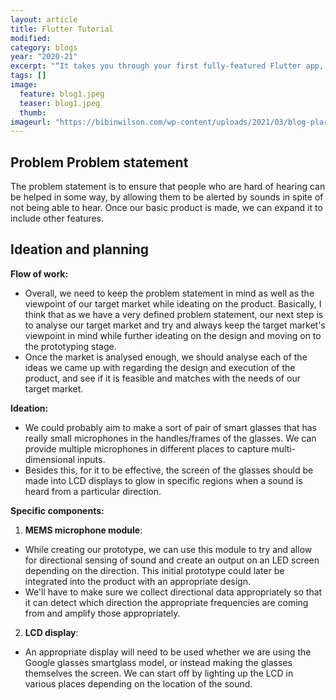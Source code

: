 ```yaml
---
layout: article
title: Flutter Tutorial
modified:
category: blogs
year: "2020-21"
excerpt: "“It takes you through your first fully-featured Flutter app, including designing a complex UI, as well as more advanced concepts such as persistence, state management, and cloud storage with Firebase. The book even covers publishing on both iOS and Android platforms.”"
tags: []
image:
  feature: blog1.jpeg
  teaser: blog1.jpeg
  thumb:
imageurl: "https://bibinwilson.com/wp-content/uploads/2021/03/blog-plaragism.jpg"
---
```


## Problem Problem statement

The problem statement is to ensure that people who are hard of hearing can be helped in some way, by allowing them to be alerted by sounds in spite of not being able to hear. Once our basic product is made, we can expand it to include other features.

## Ideation and planning

**Flow of work:**
- Overall, we need to keep the problem statement in mind as well as the viewpoint of our target market while ideating on the product. Basically, I think that as we have a very defined problem statement, our next step is to analyse our target market and try and always keep the target market's viewpoint in mind while further ideating on the design and moving on to the prototyping stage.
- Once the market is analysed enough, we should analyse each of the ideas we came up with regarding the design and execution of the product, and see if it is feasible and matches with the needs of our target market. 

**Ideation:**
- We could probably aim to make a sort of pair of smart glasses that has really small microphones in the handles/frames of the glasses. We can provide multiple microphones in different places to capture multi-dimensional inputs.
- Besides this, for it to be effective, the screen of the glasses should be made into LCD displays to glow in specific regions when a sound is heard from a particular direction.

**Specific components:**

1. **MEMS microphone module**: 
- While creating our prototype, we can use this module to try and allow for directional sensing of sound and create an output on an LED screen depending on the direction. This initial prototype could later be integrated into the product with an appropriate design.
- We'll have to make sure we collect directional data appropriately so that it can detect which direction the appropriate frequencies are coming from and amplify those appropriately.

2. **LCD display**:
- An appropriate display will need to be used whether we are using the Google glasses smartglass model, or instead making the glasses themselves the screen. We can start off by lighting up the LCD in various places depending on the location of the sound.

